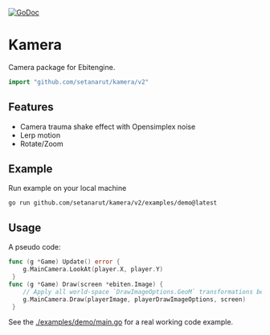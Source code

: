 [![GoDoc](https://godoc.org/github.com/setanarut/kamera?status.svg)](https://pkg.go.dev/github.com/setanarut/kamera/v2)

# Kamera

Camera package for Ebitengine.

```Go
import "github.com/setanarut/kamera/v2"
```

## Features

- Camera trauma shake effect with Opensimplex noise
- Lerp motion
- Rotate/Zoom

## Example

Run example on your local machine

```console
go run github.com/setanarut/kamera/v2/examples/demo@latest
```

## Usage

A pseudo code:

```Go
func (g *Game) Update() error {
    g.MainCamera.LookAt(player.X, player.Y)
 }
func (g *Game) Draw(screen *ebiten.Image) {
    // Apply all world-space `DrawImageOptions.GeoM` transformations before `Camera.Draw()`
    g.MainCamera.Draw(playerImage, playerDrawImageOptions, screen)
 }
```

See the [./examples/demo/main.go](./examples/demo/main.go) for a real working code example. 
